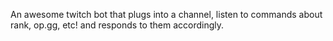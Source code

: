 An awesome twitch bot that plugs into a channel, listen to commands about rank, op.gg, etc! and responds to them
accordingly.